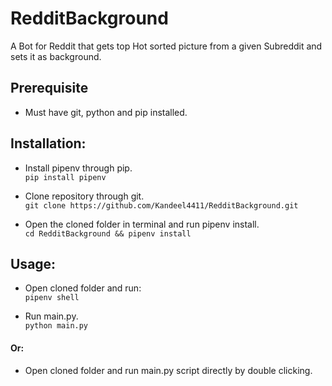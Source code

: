 # RedditBackground
A Bot for Reddit that gets top Hot sorted picture from a given Subreddit and sets it as background.

## Prerequisite
* Must have git, python and pip installed.

## Installation:
  * Install pipenv through pip. <br>
  `pip install pipenv`
  
  * Clone repository through git. <br>
  `git clone https://github.com/Kandeel4411/RedditBackground.git`
  
  * Open the cloned folder in terminal and run pipenv install. <br>
  ` cd RedditBackground && pipenv install `

## Usage:
  * Open cloned folder and run: <br>
  ` pipenv shell `
  
  * Run main.py. <br>
  ` python main.py `

  #### Or:

  * Open cloned folder and run main.py script directly by double clicking.
  
